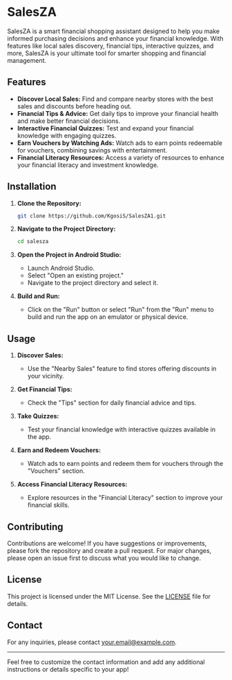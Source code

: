# SalesZA

SalesZA is a smart financial shopping assistant designed to help you make informed purchasing decisions and enhance your financial knowledge. With features like local sales discovery, financial tips, interactive quizzes, and more, SalesZA is your ultimate tool for smarter shopping and financial management.

## Features

- **Discover Local Sales:** Find and compare nearby stores with the best sales and discounts before heading out.
- **Financial Tips & Advice:** Get daily tips to improve your financial health and make better financial decisions.
- **Interactive Financial Quizzes:** Test and expand your financial knowledge with engaging quizzes.
- **Earn Vouchers by Watching Ads:** Watch ads to earn points redeemable for vouchers, combining savings with entertainment.
- **Financial Literacy Resources:** Access a variety of resources to enhance your financial literacy and investment knowledge.

## Installation

1. **Clone the Repository:**
   ```bash
   git clone https://github.com/KgosiS/SalesZA1.git
   ```

2. **Navigate to the Project Directory:**
   ```bash
   cd salesza
   ```

3. **Open the Project in Android Studio:**
   - Launch Android Studio.
   - Select "Open an existing project."
   - Navigate to the project directory and select it.

4. **Build and Run:**
   - Click on the "Run" button or select "Run" from the "Run" menu to build and run the app on an emulator or physical device.

## Usage

1. **Discover Sales:**
   - Use the "Nearby Sales" feature to find stores offering discounts in your vicinity.
   
2. **Get Financial Tips:**
   - Check the "Tips" section for daily financial advice and tips.

3. **Take Quizzes:**
   - Test your financial knowledge with interactive quizzes available in the app.

4. **Earn and Redeem Vouchers:**
   - Watch ads to earn points and redeem them for vouchers through the "Vouchers" section.

5. **Access Financial Literacy Resources:**
   - Explore resources in the "Financial Literacy" section to improve your financial skills.

## Contributing

Contributions are welcome! If you have suggestions or improvements, please fork the repository and create a pull request. For major changes, please open an issue first to discuss what you would like to change.

## License

This project is licensed under the MIT License. See the [LICENSE](LICENSE) file for details.

## Contact

For any inquiries, please contact [your.email@example.com](sebakokgosi@gmail.com).

---

Feel free to customize the contact information and add any additional instructions or details specific to your app!
